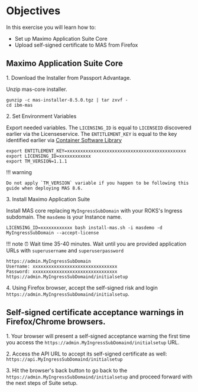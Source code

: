 # Objectives
In this exercise you will learn how to:

*  Set up Maximo Application Suite Core
*  Upload self-signed certificate to MAS from Firefox

## Maximo Application Suite Core

1\. Download the Installer from Passport Advantage.

Unzip mas-core installer.

```shell
gunzip -c mas-installer-8.5.0.tgz | tar zxvf -
cd ibm-mas
```

2\. Set Environment Variables

Export needed variables. The `LICENSING_ID` is equal to `LICENSEID` discovered earlier via the Licenseservice. The `ENTITLEMENT_KEY` is equal to the key identified earlier via [Container Software Library](https://myibm.ibm.com/products-services/containerlibrary)

```shell
export ENTITLEMENT_KEY=xxxxxxxxxxxxxxxxxxxxxxxxxxxxxxxxxxxxxxxxxxxxx
export LICENSING_ID=xxxxxxxxxxxx
export TM_VERSION=1.1.1
```

!!! warning

    Do not apply `TM_VERSION` variable if you happen to be following this guide when deploying MAS 8.6.


3\. Install Maximo Application Suite

Install MAS core replacing `MyIngressSubDomain` with your ROKS's Ingress subdomain. The `masdemo` is your Instance name.

```shell
LICENSING_ID=xxxxxxxxxxxx bash install-mas.sh -i masdemo -d MyIngressSubDomain --accept-license
```

!!! note
    ⏰ Wait time 35-40 minutes. Wait until you are provided application URLs with `superusername` and `superuserpassword` 

```console
https://admin.MyIngressSubDomain
Username: xxxxxxxxxxxxxxxxxxxxxxxxxxxxxxxx
Password: xxxxxxxxxxxxxxxxxxxxxxxxxxxxxxxx
https://admin.MyIngressSubDomaind/initialsetup
```

4\.  Using Firefox browser, accept the self-signed risk and login `https://admin.MyIngressSubDomaind/initialsetup`.

## Self-signed certificate acceptance warnings in Firefox/Chrome browsers.

1\. Your browser will present a self-signed acceptance warning the first time you access the `https://admin.MyIngressSubDomaind/initialsetup` URL. 

2\. Access the API URL to accept its self-signed certificate as well: `https://api.MyIngressSubDomaind/initialsetup`

3\. Hit the browser's back button to go back to the `https://admin.MyIngressSubDomaind/initialsetup` and proceed forward with the next steps of Suite setup.
